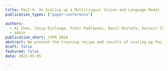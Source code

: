 ```yaml
---
title: PaLI-X: On Scaling up a Multilingual Vision and Language Model
publication_types: ["paper-conference"]

authors:
  - Xi Chen, Josip Djolonga, Piotr Padlewski, Basil Mustafa, Soravit Changpinyo
  - admin
publication_short: CVPR 2024
abstract: We present the training recipe and results of scaling up PaLI-X, a multilingual vision and language model, both in terms of size of the components and the breadth of its training task mixture. Our model achieves new levels of performance on a wide-range of varied and complex tasks, including multiple image-based captioning and question-answering tasks, image-based document understanding and few-shot (in-context) learning, as well as object detection, video question answering, and video captioning. PaLI-X advances the state-of-the-art on most vision-and-language benchmarks considered (25+ of them). Finally, we observe emerging capabilities, such as complex counting and multilingual object detection, tasks that are not explicitly in the training mix.
draft: false
featured: false
date: 2023-05-05

---
```

